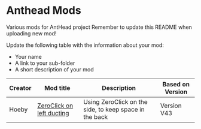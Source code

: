 # Anthead Mods

Various mods for AntHead project
Remember to update this README when uploading new mod!

Update the following table with the information about your mod:
- Your name
- A link to your sub-folder
- A short description of your mod

| Creator | Mod title | Description | Based on Version
| --- | --- | --- | --- |
| Hoeby | [ZeroClick on left ducting](/ZeroClick_left_ducting) | Using ZeroClick on the side, to keep space in the back | Version V43 |
